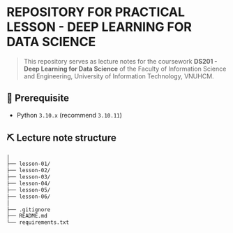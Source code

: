 # REPOSITORY FOR PRACTICAL LESSON - DEEP LEARNING FOR DATA SCIENCE
> This repository serves as lecture notes for the coursework **DS201 - Deep Learning for Data Science** of the Faculty of Information Science and Engineering, University of Information Technology, VNUHCM.

## 🔬 Prerequisite
- Python `3.10.x` (recommend `3.10.11`)

## ⛏️ Lecture note structure
```tex
│
├── lesson-01/
├── lesson-02/
├── lesson-03/
├── lesson-04/
├── lesson-05/
├── lesson-06/
│
├── .gitignore
├── README.md
└── requirements.txt
```